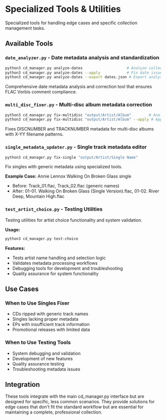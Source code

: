 # Specialized Tools & Utilities

Specialized tools for handling edge cases and specific collection management tasks.

## Available Tools

### `date_analyzer.py` - Date metadata analysis and standardization
```bash
python3 cd_manager.py analyze-dates                    # Analyze collection
python3 cd_manager.py analyze-dates --apply            # Fix date issues
python3 cd_manager.py analyze-dates --export dates.json # Export analysis
```
Comprehensive date metadata analysis and correction tool that ensures FLAC Vorbis comment compliance.

### `multi_disc_fixer.py` - Multi-disc album metadata correction
```bash
python3 cd_manager.py fix-multidisc "output/Artist/Album"        # Analyze issues
python3 cd_manager.py fix-multidisc "output/Artist/Album" --apply # Apply fixes
```
Fixes DISCNUMBER and TRACKNUMBER metadata for multi-disc albums with X-YY filename patterns.

### `single_metadata_updater.py` - Single track metadata editor
```bash
python3 cd_manager.py fix-single "output/Artist/Single Name"
```
Fix singles with generic metadata using specialized tools.

**Example Case:** Annie Lennox Walking On Broken Glass single
- Before: Track_01.flac, Track_02.flac (generic names)
- After: 01-01. Walking On Broken Glass (Single Version).flac, 01-02. River Deep, Mountain High.flac

### `test_artist_choice.py` - Testing Utilities
Testing utilities for artist choice functionality and system validation.

**Usage:**
```bash
python3 cd_manager.py test-choice
```

**Features:**
- Tests artist name handling and selection logic
- Validates metadata processing workflows
- Debugging tools for development and troubleshooting
- Quality assurance for system functionality

## Use Cases

### When to Use Singles Fixer
- CDs ripped with generic track names
- Singles lacking proper metadata
- EPs with insufficient track information
- Promotional releases with limited data

### When to Use Testing Tools
- System debugging and validation
- Development of new features
- Quality assurance testing
- Troubleshooting metadata issues

## Integration

These tools integrate with the main cd_manager.py interface but are designed for specific, less common scenarios. They provide solutions for edge cases that don't fit the standard workflow but are essential for maintaining a complete, professional collection.

